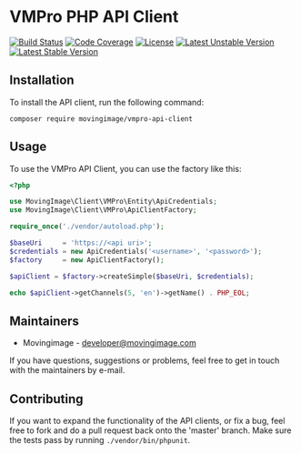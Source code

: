 # VMPro PHP API Client

[![Build Status](https://github.com/MovingImage24/VMProApiClient/actions/workflows/verify-pull-request.yml/badge.svg)](https://github.com/MovingImage24/VMProApiClient/actions/workflows/verify-pull-request.yml) [![Code Coverage](https://scrutinizer-ci.com/g/MovingImage24/VMProApiClient/badges/coverage.png?b=master)](https://scrutinizer-ci.com/g/MovingImage24/VMProApiClient/?branch=master) [![License](https://poser.pugx.org/movingimage/vmpro-api-client/license)](https://packagist.org/packages/movingimage/vmpro-api-client) [![Latest Unstable Version](https://poser.pugx.org/movingimage/vmpro-api-client/v/unstable)](https://packagist.org/packages/movingimage/vmpro-api-client) [![Latest Stable Version](https://poser.pugx.org/movingimage/vmpro-api-client/v/stable)](https://packagist.org/packages/movingimage/vmpro-api-client)

## Installation

To install the API client, run the following command:

```
composer require movingimage/vmpro-api-client
```

## Usage

To use the VMPro API Client, you can use the factory like this:

```php
<?php

use MovingImage\Client\VMPro\Entity\ApiCredentials;
use MovingImage\Client\VMPro\ApiClientFactory;

require_once('./vendor/autoload.php');

$baseUri     = 'https://<api uri>';
$credentials = new ApiCredentials('<username>', '<password>');
$factory     = new ApiClientFactory();

$apiClient = $factory->createSimple($baseUri, $credentials);

echo $apiClient->getChannels(5, 'en')->getName() . PHP_EOL;
```

## Maintainers

* Movingimage - developer@movingimage.com

If you have questions, suggestions or problems, feel free to get in touch with the maintainers by e-mail.

## Contributing

If you want to expand the functionality of the API clients, or fix a bug, feel free to fork and do a pull request back onto the 'master' branch. Make sure the tests pass by running `./vendor/bin/phpunit`.
